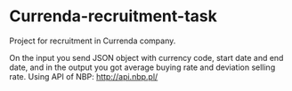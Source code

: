 # Currenda-recruitment-task

Project for recruitment in Currenda company.

On the input you send JSON object with currency code, start date and end date, and in the output you got average buying rate and deviation selling rate.
Using API of NBP: http://api.nbp.pl/
